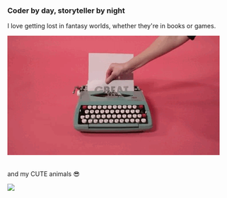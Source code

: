 ### Coder by day, storyteller by night
I love getting lost in fantasy worlds, whether they're in books or games.

![Coder by day, storyteller by night](https://github.com/zzanyoung/zzanyoung/blob/main/key.gif)
<br><br>

and my CUTE animals 😎

<a href="https://github.com/devxb/gitanimals">
  <img src="https://render.gitanimals.org/farms/{zzanyoung}" width="400"/>
</a>

<!--
pet-id : https://render.gitanimals.org/users/zzanyoung
trading : https://gitanimals.org/
-->
